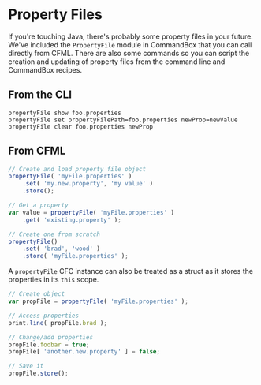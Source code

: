 # Property Files

If you're touching Java, there's probably some property files in your future. We've included the `PropertyFile` module in CommandBox that you can call directly from CFML. There are also some commands so you can script the creation and updating of property files from the command line and CommandBox recipes.

## From the CLI

```
propertyFile show foo.properties
propertyFile set propertyFilePath=foo.properties newProp=newValue
propertyFile clear foo.properties newProp
```

## From CFML

```javascript
// Create and load property file object
propertyFile( 'myFile.properties' )
    .set( 'my.new.property', 'my value' )
    .store();

// Get a property
var value = propertyFile( 'myFile.properties' )
    .get( 'existing.property' );

// Create one from scratch
propertyFile()
    .set( 'brad', 'wood' )
    .store( 'myFile.properties' );
```

A `propertyFile` CFC instance can also be treated as a struct as it stores the properties in its `this` scope.

```javascript
// Create object
var propFile = propertyFile( 'myFile.properties' );

// Access properties
print.line( propFile.brad );

// Change/add properties
propFile.foobar = true;
propFile[ 'another.new.property' ] = false;

// Save it
propFile.store();
```
